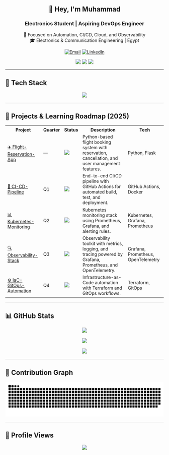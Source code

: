 <!-- Header -->
<h2 align="center">👋 Hey, I'm Muhammad</h2>
<h3 align="center">Electronics Student | Aspiring DevOps Engineer</h3>

<p align="center">
🚀 Focused on Automation, CI/CD, Cloud, and Observability <br>
🎓 Electronics & Communication Engineering | Egypt
</p>

<!-- Social -->
<p align="center">
  <a href="mailto:muhammad.al.ajami.se@gmail.com"><img src="https://img.icons8.com/color/48/gmail-new.png" width="40" alt="Email"/></a>
  <a href="https://www.linkedin.com/in/muhammad-abdulhamid/"><img src="https://img.icons8.com/color/48/linkedin.png" width="40" alt="LinkedIn"/></a>
</p>

<!-- Badges -->
<p align="center">
  <img src="https://img.shields.io/badge/DevOps-In%20Progress-blue?style=for-the-badge"/>
  <img src="https://img.shields.io/badge/Cloud-AWS%20%7C%20Azure-orange?style=for-the-badge"/>
  <img src="https://img.shields.io/badge/Linux-Enthusiast-yellow?style=for-the-badge&logo=linux"/>
</p>

---

## 🔧 Tech Stack
<p align="center">
  <img src="https://skillicons.dev/icons?i=aws,azure,terraform,githubactions,jenkins,docker,kubernetes,python,linux,git" height="45"/>
</p>

---

## 🚀 Projects & Learning Roadmap (2025)

<table>
  <tr>
    <th>Project</th>
    <th>Quarter</th>
    <th>Status</th>
    <th>Description</th>
    <th>Tech</th>
  </tr>
  <tr>
    <td><a href="https://github.com/Muhammad-296/Flight-Reservation-App">✈️ Flight-Reservation-App</a></td>
    <td>—</td>
    <td><img src="https://img.shields.io/badge/Done-✅-brightgreen?style=flat-square"></td>
    <td>Python-based flight booking system with reservation, cancellation, and user management features.</td>
    <td>Python, Flask</td>
  </tr>
  <tr>
    <td><a href="#">🔄 CI-CD-Pipeline</a></td>
    <td>Q1</td>
    <td><img src="https://img.shields.io/badge/In%20Progress-⏳-blue?style=flat-square"></td>
    <td>End-to-end CI/CD pipeline with GitHub Actions for automated build, test, and deployment.</td>
    <td>GitHub Actions, Docker</td>
  </tr>
  <tr>
    <td><a href="#">📊 Kubernetes-Monitoring</a></td>
    <td>Q2</td>
    <td><img src="https://img.shields.io/badge/Planned-🔜-orange?style=flat-square"></td>
    <td>Kubernetes monitoring stack using Prometheus, Grafana, and alerting rules.</td>
    <td>Kubernetes, Grafana, Prometheus</td>
  </tr>
  <tr>
    <td><a href="#">🔍 Observability-Stack</a></td>
    <td>Q3</td>
    <td><img src="https://img.shields.io/badge/Planned-🔜-orange?style=flat-square"></td>
    <td>Observability toolkit with metrics, logging, and tracing powered by Grafana, Prometheus, and OpenTelemetry.</td>
    <td>Grafana, Prometheus, OpenTelemetry</td>
  </tr>
  <tr>
    <td><a href="#">⚙️ IaC-GitOps-Automation</a></td>
    <td>Q4</td>
    <td><img src="https://img.shields.io/badge/Planned-🔜-orange?style=flat-square"></td>
    <td>Infrastructure-as-Code automation with Terraform and GitOps workflows.</td>
    <td>Terraform, GitOps</td>
  </tr>
</table>

---

## 📊 GitHub Stats
<p align="center">
  <img src="https://github-readme-stats.vercel.app/api?username=Muhammad-296&show_icons=true&theme=tokyonight&hide_border=true&count_private=true" height="160"/>
</p>

<p align="center">
  <img src="https://github-readme-streak-stats.herokuapp.com/?user=Muhammad-296&theme=tokyonight&hide_border=true" height="160"/>
</p>

<p align="center">
  <img src="https://github-readme-stats.vercel.app/api/top-langs/?username=Muhammad-296&layout=compact&theme=tokyonight&hide_border=true" height="160"/>
</p>

---

## 🐍 Contribution Graph
<p align="center">
  <img src="https://github.com/Platane/snk/raw/output/github-contribution-grid-snake.svg" alt="GitHub contribution snake"/>
</p>

---

## 👀 Profile Views
<p align="center">
  <img src="https://komarev.com/ghpvc/?username=Muhammad-296&label=Profile%20Views&color=blueviolet&style=flat-square" />
</p>

